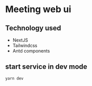 # Meeting web ui

## Technology used

- NextJS
- Tailwindcss
- Antd components

## start service in dev mode

```bash
yarn dev
```
